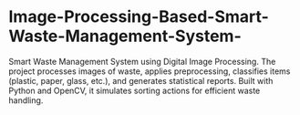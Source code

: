 # Image-Processing-Based-Smart-Waste-Management-System-
Smart Waste Management System using Digital Image Processing. The project processes images of waste, applies preprocessing, classifies items (plastic, paper, glass, etc.), and generates statistical reports. Built with Python and OpenCV, it simulates sorting actions for efficient waste handling.
